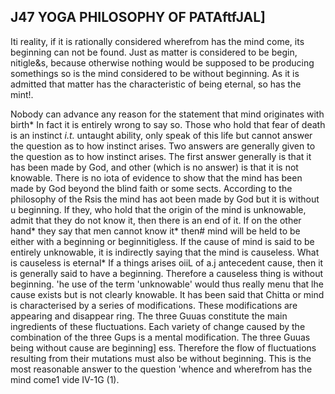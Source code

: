 ## J47 YOGA PHILOSOPHY OF PATAftfJAL]

Iti reality, if it is rationally considered wherefrom has the mind come, its beginning can not be found. Just as matter is considered to be begin, nitigle&s, because otherwise nothing would be supposed to be producing somethings so is the mind considered to be without beginning. As it is admitted that matter has the characteristic of being eternal, so has the mint!.

Nobody can advance any reason for the statement that mind originates with birth\* In fact it is entirely wrong to say so. Those who hold that fear of death is an instinct *i.t.* untaught ability, only speak of this life but cannot answer the question as to how instinct arises. Two answers are generally given to the question as to how instinct arises. The first answer generally is that it has been made by God, and other (which is no answer) is that it is not knowable. There is no iota of evidence to show that the mind has been made by God beyond the blind faith or some sects. According to the philosophy of the Rsis the mind has aot been made by God but it is without u beginning. If they, who hold that the origin of the mind is unknowable, admit that they do not know it, then there is an end of it. If on the other hand\* they say that men cannot know it\* then# mind will be held to be either with a beginning or beginnitigless. If the cause of mind is said to be entirely unknowable, it is indirectly saying that the mind is causeless. What is causeless is eternal\* If a things arises oiiL of a.j antecedent cause, then it is generally said to have a beginning. Therefore a causeless thing is without beginning. 'he use of the term 'unknowable' would thus really menu that lhe cause exists but is not clearly knowable. It has been said that Chitta or mind is characterised by a series of modifications. These modifications are appearing and disappear ring. The three Guuas constitute the main ingredients of these fluctuations. Each variety of change caused by the combination of the three Gups is a mental modification. The three Guuas being without cause are beginning] ess. Therefore the flow of fluctuations resulting from their mutations must also be without beginning. This is the most reasonable answer to the question 'whence and wherefrom has the mind come1 vide IV-1G (1).